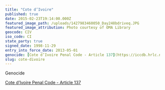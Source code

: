 ```yaml
---
title: "Cote d’Ivoire"
published: true
date: 2015-02-23T19:14:00.000Z
featured_image_path: /uploads/1427983460050_Day248bdriveq.JPG
featured_image_attribution: Photo courtesy of OMA Library
geocode: CIV
iso_code: CI
state_party: true
signed_date: 1998-11-29
entry_into_force_date: 2013-05-01
genocide: [Cote d’Ivoire Penal Code - Article 137](https://iccdb.hrlc.net/data/doc/426/)
slug: cote-divoire
---
```

Genocide

[Cote d’Ivoire Penal Code - Article 137](https://iccdb.hrlc.net/data/doc/426/)

